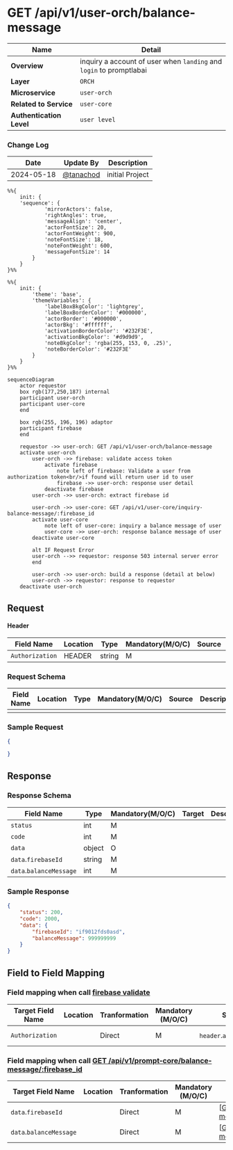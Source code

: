# GET /api/v1/user-orch/balance-message

 | Name                     | Detail                                                              |
 | ------------------------ | ------------------------------------------------------------------- |
 | **Overview**             | inquiry a account of user when `landing` and `login` to promptlabai |
 | **Layer**                | `ORCH`                                                              |
 | **Microservice**         | `user-orch`                                                         |
 | **Related to Service**   | `user-core`                                                         |
 | **Authentication Level** | `user level`                                                        |

### Change Log
| Date       | Update By                              | Description     |
| ---------- | -------------------------------------- | --------------- |
| 2024-05-18 | [@tanachod](https://github.com/Pet002) | initial Project |

```mermaid 
%%{
    init: {
    'sequence': {
            'mirrorActors': false, 
            'rightAngles': true, 
            'messageAlign': 'center', 
            'actorFontSize': 20, 
            'actorFontWeight': 900, 
            'noteFontSize': 18, 
            'noteFontWeight': 600, 
            'messageFontSize': 14
        }
    }
}%%

%%{
    init: {
        'theme': 'base', 
        'themeVariables': {
            'labelBoxBkgColor': 'lightgrey',
            'labelBoxBorderColor': '#000000', 
            'actorBorder': '#000000', 
            'actorBkg': '#ffffff', 
            'activationBorderColor': '#232F3E', 
            'activationBkgColor': '#d9d9d9', 
            'noteBkgColor': 'rgba(255, 153, 0, .25)', 
            'noteBorderColor': '#232F3E'
        }
    }
}%%

sequenceDiagram
    actor requestor
    box rgb(177,250,187) internal
    participant user-orch
    participant user-core
    end

    box rgb(255, 196, 196) adaptor
    participant firebase 
    end 

    requestor ->> user-orch: GET /api/v1/user-orch/balance-message
    activate user-orch
        user-orch ->> firebase: validate access token
            activate firebase
                note left of firebase: Validate a user from authorization token<br/>if found will return user id to user
                firebase ->> user-orch: response user detail
            deactivate firebase
        user-orch ->> user-orch: extract firebase id

        user-orch ->> user-core: GET /api/v1/user-core/inquiry-balance-message/:firebase_id
        activate user-core
            note left of user-core: inquiry a balance message of user
            user-core ->> user-orch: response balance message of user 
        deactivate user-core

        alt IF Request Error
        user-orch -->> requestor: response 503 internal server error
        end

        user-orch ->> user-orch: build a response (detail at below)
        user-orch ->> requestor: response to requestor
    deactivate user-orch

```


## Request 
#### Header
| Field Name      | Location | Type   | Mandatory(M/O/C) | Source | Description |
| --------------- | -------- | ------ | ---------------- | ------ | ----------- |
| `Authorization` | HEADER   | string | M                |        |             |

### Request Schema
| Field Name | Location | Type | Mandatory(M/O/C) | Source | Description |
| ---------- | -------- | ---- | ---------------- | ------ | ----------- |
|            |          |      |                  |        |             |


### Sample Request
``` json
{

}
```

## Response
### Response Schema

| Field Name              | Type   | Mandatory(M/O/C) | Target | Description |
| ----------------------- | ------ | ---------------- | ------ | ----------- |
| `status`                | int    | M                |        |             |
| `code`                  | int    | M                |        |             |
| `data`                  | object | O                |        |             |
| `data`.`firebaseId`     | string | M                |        |             |
| `data`.`balanceMessage` | int    | M                |        |             |

### Sample Response
```json
{
    "status": 200,
    "code": 2000,
    "data": {
        "firebaseId": "if9012fds0asd",
        "balanceMessage": 999999999
    }
}
```

## Field to Field Mapping 

### Field mapping when call [firebase validate]()
| Target Field Name | Location | Tranformation | Mandatory (M/O/C) | Source                   | Remark       |
| ----------------- | -------- | ------------- | ----------------- | ------------------------ | ------------ |
| `Authorization`   |          | Direct        | M                 | `header`.`authorization` | Access token |

### Field mapping when call [GET /api/v1/prompt-core/balance-message/:firebase_id]()
| Target Field Name       | Location | Tranformation | Mandatory (M/O/C) | Source                                                                             | Remark |
| ----------------------- | -------- | ------------- | ----------------- | ---------------------------------------------------------------------------------- | ------ |
| `data`.`firebaseId`     |          | Direct        | M                 | [[GET /api/v1/prompt-core/balance-message/:firebase_id]()].`data`.`firebaseId`     |        |
| `data`.`balanceMessage` |          | Direct        | M                 | [[GET /api/v1/prompt-core/balance-message/:firebase_id]()].`data`.`balanceMessage` |        |